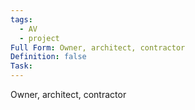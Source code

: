 ```yaml
---
tags:
  - AV
  - project
Full Form: Owner, architect, contractor
Definition: false
Task:
---
```

Owner, architect, contractor
